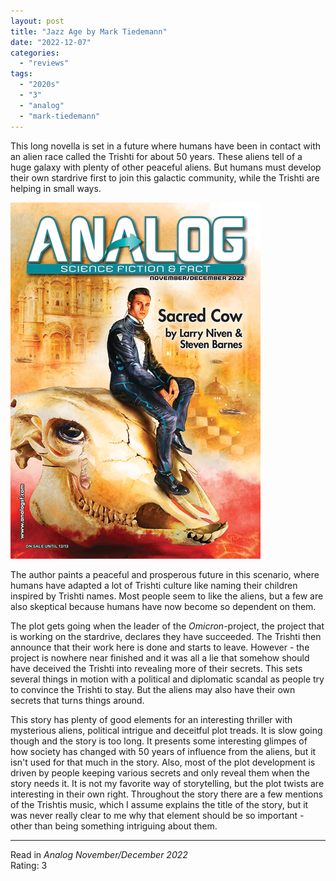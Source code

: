 ```yaml
---
layout: post
title: "Jazz Age by Mark Tiedemann"
date: "2022-12-07"
categories:
  - "reviews"
tags:
  - "2020s"
  - "3"
  - "analog"
  - "mark-tiedemann"
---
```


This long novella is set in a future where humans have been in contact with an alien race called the Trishti for about 50 years. These aliens tell of a huge galaxy with plenty of other peaceful aliens. But humans must develop their own stardrive first to join this galactic community, while the Trishti are helping in small ways.

![](/assets/images/aff_novdec22_400x570.png)

The author paints a peaceful and prosperous future in this scenario, where humans have adapted a lot of Trishti culture like naming their children inspired by Trishti names. Most people seem to like the aliens, but a few are also skeptical because humans have now become so dependent on them.

The plot gets going when the leader of the *Omicron*-project, the project that is working on the stardrive, declares they have succeeded. The Trishti then announce that their work here is done and starts to leave. However - the project is nowhere near finished and it was all a lie that somehow should have deceived the Trishti into revealing more of their secrets. This sets several things in motion with a political and diplomatic scandal as people try to convince the Trishti to stay. But the aliens may also have their own secrets that turns things around.

This story has plenty of good elements for an interesting thriller with mysterious aliens, political intrigue and deceitful plot treads. It is slow going though and the story is too long. It presents some interesting glimpes of how society has changed with 50 years of influence from the aliens, but it isn't used for that much in the story. Also, most of the plot development is driven by people keeping various secrets and only reveal them when the story needs it. It is not my favorite way of storytelling, but the plot twists are interesting in their own right. Throughout the story there are a few mentions of the Trishtis music, which I assume explains the title of the story, but it was never really clear to me why that element should be so important - other than being something intriguing about them.

* * *

Read in _Analog November/December 2022_\
Rating: 3
